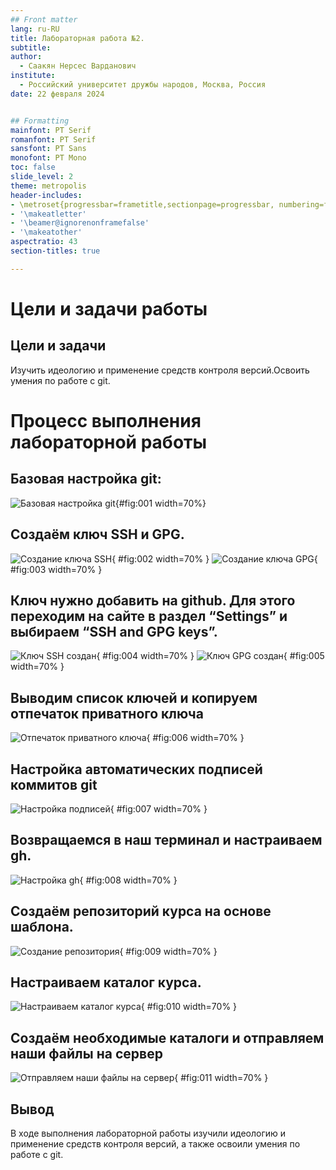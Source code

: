 ```yaml
---
## Front matter
lang: ru-RU
title: Лабораторная работа №2.
subtitle: 
author:
  - Саакян Нерсес Варданович
institute:
  - Российский университет дружбы народов, Москва, Россия
date: 22 февраля 2024


## Formatting
mainfont: PT Serif
romanfont: PT Serif
sansfont: PT Sans
monofont: PT Mono
toc: false
slide_level: 2
theme: metropolis
header-includes:
- \metroset{progressbar=frametitle,sectionpage=progressbar, numbering=fraction}
- '\makeatletter'
- '\beamer@ignorenonframefalse'
- '\makeatother'
aspectratio: 43
section-titles: true

---
```


# Цели и задачи работы

## Цели и задачи

Изучить идеологию и применение средств контроля версий.Освоить умения по работе с git.

# Процесс выполнения лабораторной работы

## Базовая настройка git:

![Базовая настройка git](image/1.jpg){#fig:001 width=70%}

## Создаём ключ SSH и GPG.

![Создание ключа SSH](image/2.jpg){ #fig:002 width=70% }
![Создание ключа GPG](image/3.jpg){ #fig:003 width=70% }

## Ключ нужно добавить на github. Для этого переходим на сайте в раздел “Settings” и выбираем “SSH and GPG keys”.

![Ключ SSH создан](image/4.jpg){ #fig:004 width=70% }
![Ключ GPG создан](image/5.jpg){ #fig:005 width=70% }

## Выводим список ключей и копируем отпечаток приватного ключа

![Отпечаток приватного ключа](image/6.jpg){ #fig:006 width=70% }

## Настройка автоматических подписей коммитов git

![Настройка подписей](image/7.jpg){ #fig:007 width=70% }

## Возвращаемся в наш терминал и настраиваем gh.

![Настройка gh](image/8.jpg){ #fig:008 width=70% }

## Создаём репозиторий курса на основе шаблона.

![Создание репозитория](image/9.jpg){ #fig:009 width=70% }

## Настраиваем каталог курса.

![Настраиваем каталог курса](image/10.jpg){ #fig:010 width=70% }

## Создаём необходимые каталоги и отправляем наши файлы на сервер	

![Отправляем наши файлы на сервер](image/11.jpg){ #fig:011 width=70% }

## Вывод

В ходе выполнения лабораторной работы изучили идеологию и применение средств контроля версий, а также освоили умения по работе с git.

